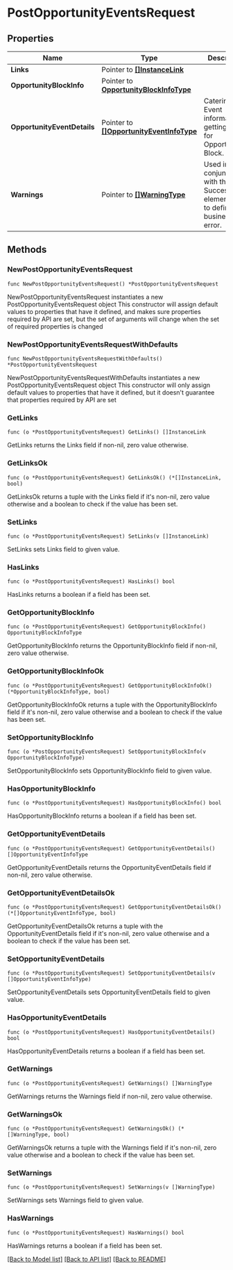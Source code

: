 # PostOpportunityEventsRequest

## Properties

Name | Type | Description | Notes
------------ | ------------- | ------------- | -------------
**Links** | Pointer to [**[]InstanceLink**](InstanceLink.md) |  | [optional] 
**OpportunityBlockInfo** | Pointer to [**OpportunityBlockInfoType**](OpportunityBlockInfoType.md) |  | [optional] 
**OpportunityEventDetails** | Pointer to [**[]OpportunityEventInfoType**](OpportunityEventInfoType.md) | Catering Event information getting added for Opportunity Block. | [optional] 
**Warnings** | Pointer to [**[]WarningType**](WarningType.md) | Used in conjunction with the Success elementSpace to define a business error. | [optional] 

## Methods

### NewPostOpportunityEventsRequest

`func NewPostOpportunityEventsRequest() *PostOpportunityEventsRequest`

NewPostOpportunityEventsRequest instantiates a new PostOpportunityEventsRequest object
This constructor will assign default values to properties that have it defined,
and makes sure properties required by API are set, but the set of arguments
will change when the set of required properties is changed

### NewPostOpportunityEventsRequestWithDefaults

`func NewPostOpportunityEventsRequestWithDefaults() *PostOpportunityEventsRequest`

NewPostOpportunityEventsRequestWithDefaults instantiates a new PostOpportunityEventsRequest object
This constructor will only assign default values to properties that have it defined,
but it doesn't guarantee that properties required by API are set

### GetLinks

`func (o *PostOpportunityEventsRequest) GetLinks() []InstanceLink`

GetLinks returns the Links field if non-nil, zero value otherwise.

### GetLinksOk

`func (o *PostOpportunityEventsRequest) GetLinksOk() (*[]InstanceLink, bool)`

GetLinksOk returns a tuple with the Links field if it's non-nil, zero value otherwise
and a boolean to check if the value has been set.

### SetLinks

`func (o *PostOpportunityEventsRequest) SetLinks(v []InstanceLink)`

SetLinks sets Links field to given value.

### HasLinks

`func (o *PostOpportunityEventsRequest) HasLinks() bool`

HasLinks returns a boolean if a field has been set.

### GetOpportunityBlockInfo

`func (o *PostOpportunityEventsRequest) GetOpportunityBlockInfo() OpportunityBlockInfoType`

GetOpportunityBlockInfo returns the OpportunityBlockInfo field if non-nil, zero value otherwise.

### GetOpportunityBlockInfoOk

`func (o *PostOpportunityEventsRequest) GetOpportunityBlockInfoOk() (*OpportunityBlockInfoType, bool)`

GetOpportunityBlockInfoOk returns a tuple with the OpportunityBlockInfo field if it's non-nil, zero value otherwise
and a boolean to check if the value has been set.

### SetOpportunityBlockInfo

`func (o *PostOpportunityEventsRequest) SetOpportunityBlockInfo(v OpportunityBlockInfoType)`

SetOpportunityBlockInfo sets OpportunityBlockInfo field to given value.

### HasOpportunityBlockInfo

`func (o *PostOpportunityEventsRequest) HasOpportunityBlockInfo() bool`

HasOpportunityBlockInfo returns a boolean if a field has been set.

### GetOpportunityEventDetails

`func (o *PostOpportunityEventsRequest) GetOpportunityEventDetails() []OpportunityEventInfoType`

GetOpportunityEventDetails returns the OpportunityEventDetails field if non-nil, zero value otherwise.

### GetOpportunityEventDetailsOk

`func (o *PostOpportunityEventsRequest) GetOpportunityEventDetailsOk() (*[]OpportunityEventInfoType, bool)`

GetOpportunityEventDetailsOk returns a tuple with the OpportunityEventDetails field if it's non-nil, zero value otherwise
and a boolean to check if the value has been set.

### SetOpportunityEventDetails

`func (o *PostOpportunityEventsRequest) SetOpportunityEventDetails(v []OpportunityEventInfoType)`

SetOpportunityEventDetails sets OpportunityEventDetails field to given value.

### HasOpportunityEventDetails

`func (o *PostOpportunityEventsRequest) HasOpportunityEventDetails() bool`

HasOpportunityEventDetails returns a boolean if a field has been set.

### GetWarnings

`func (o *PostOpportunityEventsRequest) GetWarnings() []WarningType`

GetWarnings returns the Warnings field if non-nil, zero value otherwise.

### GetWarningsOk

`func (o *PostOpportunityEventsRequest) GetWarningsOk() (*[]WarningType, bool)`

GetWarningsOk returns a tuple with the Warnings field if it's non-nil, zero value otherwise
and a boolean to check if the value has been set.

### SetWarnings

`func (o *PostOpportunityEventsRequest) SetWarnings(v []WarningType)`

SetWarnings sets Warnings field to given value.

### HasWarnings

`func (o *PostOpportunityEventsRequest) HasWarnings() bool`

HasWarnings returns a boolean if a field has been set.


[[Back to Model list]](../README.md#documentation-for-models) [[Back to API list]](../README.md#documentation-for-api-endpoints) [[Back to README]](../README.md)


